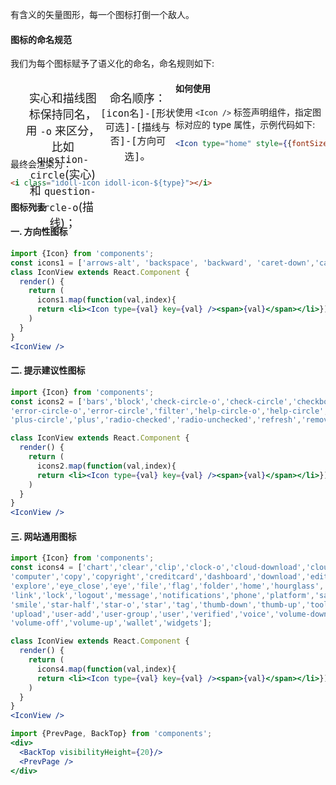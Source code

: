 有含义的矢量图形，每一个图标打倒一个敌人。

#### **图标的命名规范**

我们为每个图标赋予了语义化的命名，命名规则如下:

- 实心和描线图标保持同名，用 `-o` 来区分，比如 `question-circle`(实心) 和 `question-circle-o`(描线)；

- 命名顺序：`[icon名]-[形状可选]-[描线与否]-[方向可选]`。

#### **如何使用**

使用 `<Icon />` 标签声明组件，指定图标对应的 type 属性，示例代码如下:

```jsx
<Icon type="home" style={{fontSize: 18}} />
```

最终会渲染为：

```html
<i class="idoll-icon idoll-icon-${type}"></i>
```


#### **图标列表**


#### **一. 方向性图标**

```jsx
import {Icon} from 'components';
const icons1 = ['arrows-alt', 'backspace', 'backward', 'caret-down','caret-left', 'caret-right', 'caret-up', 'down', 'forward', 'fullscreen-exit','fullscreen', 'left', 'menu-fold', 'menu-unfold','redo', 'reply-all','reply','right','shrink','swap-horiz','swap-vert','undo','up','zoom-out'];
class IconView extends React.Component {
  render() {
    return (
      icons1.map(function(val,index){
      return <li><Icon type={val} key={val} /><span>{val}</span></li>})
    )
  }
}
<IconView />
```

#### **二. 提示建议性图标**

```jsx
import {Icon} from 'components';
const icons2 = ['bars','block','check-circle-o','check-circle','checkbox-blank-o', 'checkbox-checked','checkbox-indeterminate','close-circle-o','close','delete','done',
'error-circle-o','error-circle','filter','help-circle-o','help-circle','history', 'info-circle-o','info-circle', 'list','loading','menu','more','plus_box','plus-circle-o',
'plus-circle','plus','radio-checked','radio-unchecked','refresh','remove-circle-o','remove-circle','remove','search','warning-o','warning'];

class IconView extends React.Component {
  render() {
    return (
      icons2.map(function(val,index){
      return <li><Icon type={val} key={val} /><span>{val}</span></li>})
    )
  }
}
<IconView />
```

#### **三. 网站通用图标**

```jsx
import {Icon} from 'components';
const icons4 = ['chart','clear','clip','clock-o','cloud-download','cloud-upload','cloud',
'computer','copy','copyright','creditcard','dashboard','download','edit','email','equalizer',
'explore','eye_close','eye','file','flag','folder','home','hourglass','image','link-off',
'link','lock','logout','message','notifications','phone','platform','sad','setting','share',
'smile','star-half','star-o','star','tag','thumb-down','thumb-up','tool','trophy','unlock',
'upload','user-add','user-group','user','verified','voice','volume-down','volume-mute',
'volume-off','volume-up','wallet','widgets'];

class IconView extends React.Component {
  render() {
    return (
      icons4.map(function(val,index){
      return <li><Icon type={val} key={val} /><span>{val}</span></li>})
    )
  }
}
<IconView />
```

<style>
li {
  list-style:none;
  float:left;
  width: 25%;
  font-size:18px;
  height: 100px;
  text-align:center;
  transition: all .2s;
}
li:hover i {
  color: #13B886;
  transition: all .2s;
  font-size:32px
}
li:hover span {
  font-size:14px;
  transition: all .2s;
}
li i,li span {
  display:block;
}

</style>

```jsx noeditor
import {PrevPage, BackTop} from 'components';
<div>
  <BackTop visibilityHeight={20}/>
  <PrevPage />
</div>
```
